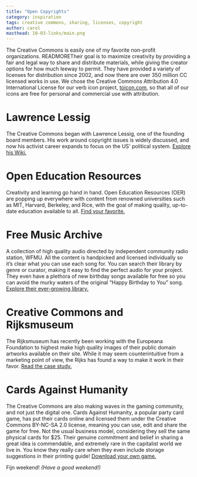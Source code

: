 ```yaml
---
title: "Open Copyrights"
category: inspiration
tags: creative commons, sharing, licenses, copyright 
author: carol
masthead: 10-03-links/main.png
---
```


The Creative Commons is easily one of my favorite non-profit organizations. READMORETheir goal is to maximize creativity by providing a fair and legal way to share and distribute materials, while giving the creator options for how much leeway to permit. They have provided a variety of licenses for distribution since 2002, and now there are over 350 million CC licensed works in use. We chose the Creative Commons Attribution 4.0 International License for our verb icon project, [toicon.com](http://www.toicon.com), so that all of our icons are free for personal and commercial use with attribution. 

# Lawrence Lessig
The Creative Commons began with Lawrence Lessig, one of the founding board members. His work around copyright issues is widely discussed, and now his activist career expands to focus on the US' political system. [Explore his Wiki.](http://wiki.lessig.org/Main_Page)  

# Open Education Resources 
Creativity and learning go hand in hand. Open Education Resources (OER) are popping up everywhere with content from renowned universities such as MIT, Harvard, Berkeley, and Rice, with the goal of making quality, up-to-date education available to all. [Find your favorite.](https://www.oercommons.org/)

# Free Music Archive
A collection of high quality audio directed by independent community radio station, WFMU. All the content is handpicked and licensed individually so it’s clear what you can use each song for. You can search their library by genre or curator, making it easy to find the perfect audio for your project. They even have a plethora of new birthday songs available for free so you can avoid the murky waters of the original “Happy Birthday to You” song. [Explore their ever-growing library.](http://freemusicarchive.org/music/Happy_Birthday_Song_Contest/The_New_Birthday_Song_Contest/)

# Creative Commons and Rijksmuseum
The Rijksmuseum has recently been working with the Europeana Foundation to highest make high quality images of their public domain artworks available on their site. While it may seem counterintuitive from a marketing point of view, the Rijks has found a way to make it work in their favor. [Read the case study.](https://creativecommons.org/weblog/entry/43381) 

# Cards Against Humanity
The Creative Commons are also making waves in the gaming community, and not just the digital one. Cards Against Humanity, a popular party card game, has put their cards online and licensed them under the Creative Commons BY-NC-SA 2.0 license, meaning you can use, edit and share the game for free. Not the usual business model, considering they sell the same physical cards for $25. Their genuine commitment and belief in sharing a great idea is commendable, and extremely rare in the capitalist world we live in. You know they really care when they even include storage suggestions in their printing guide! [Download your own game.](http://cardsagainsthumanity.com/)


Fijn weekend! _(Have a good weekend!)_